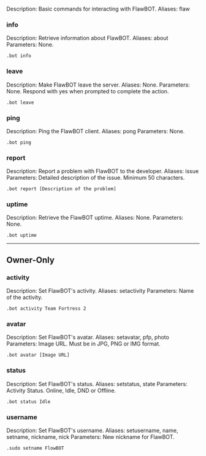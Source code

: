 Description: Basic commands for interacting with FlawBOT.
Aliases: flaw

### info

Description: Retrieve information about FlawBOT.
Aliases: about
Parameters: None.

```
.bot info
```

### leave

Description: Make FlawBOT leave the server.
Aliases: None.
Parameters: None. Respond with yes when prompted to complete the action.

```
.bot leave
```

### ping

Description: Ping the FlawBOT client.
Aliases: pong
Parameters: None.

```
.bot ping
```

### report

Description: Report a problem with FlawBOT to the developer.
Aliases: issue
Parameters: Detailed description of the issue. Minimum 50 characters.

```
.bot report [Description of the problem]
```

### uptime

Description: Retrieve the FlawBOT uptime.
Aliases: None.
Parameters: None.

```
.bot uptime
```

---

## Owner-Only

### activity

Description: Set FlawBOT's activity.
Aliases: setactivity
Parameters: Name of the activity.

```
.bot activity Team Fortress 2
```

### avatar

Description: Set FlawBOT's avatar.
Aliases: setavatar, pfp, photo
Parameters: Image URL. Must be in JPG, PNG or IMG format.

```
.bot avatar [Image URL]
```

### status

Description: Set FlawBOT's status.
Aliases: setstatus, state
Parameters: Activity Status. Online, Idle, DND or Offline.

```
.bot status Idle
```

### username

Description: Set FlawBOT's username.
Aliases: setusername, name, setname, nickname, nick
Parameters: New nickname for FlawBOT.

```
.sudo setname FlowBOT
```